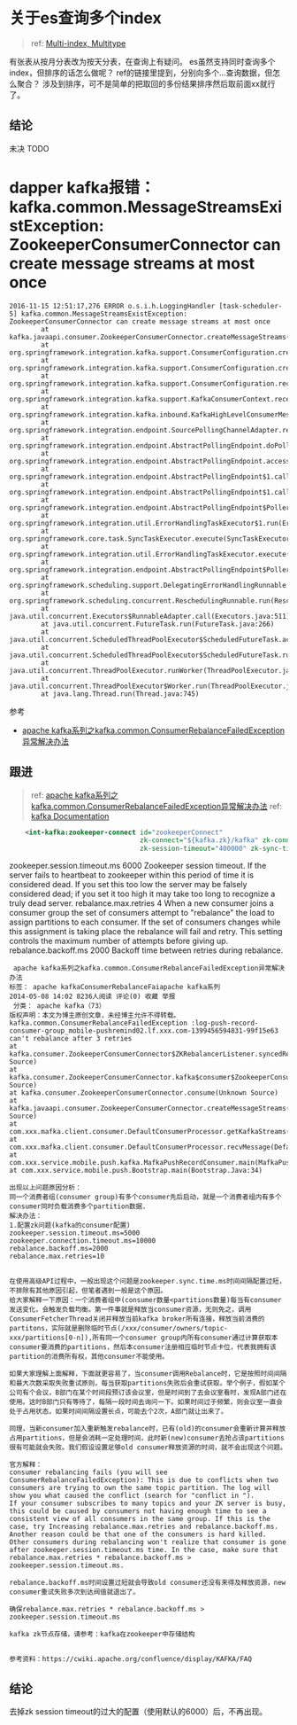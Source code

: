 
# 关于es查询多个index

> ref: [Multi-index, Multitype](https://www.elastic.co/guide/en/elasticsearch/guide/current/multi-index-multi-type.html)


有张表从按月分表改为按天分表，在查询上有疑问。
es虽然支持同时查询多个index，但排序的话怎么做呢？
ref的链接里提到，分别向多个...查询数据，但怎么聚合？ 涉及到排序，可不是简单的把取回的多份结果排序然后取前面xx就行了。

## 结论

未决 TODO


# dapper kafka报错：kafka.common.MessageStreamsExistException: ZookeeperConsumerConnector can create message streams at most once

```
2016-11-15 12:51:17,276 ERROR o.s.i.h.LoggingHandler [task-scheduler-5] kafka.common.MessageStreamsExistException: ZookeeperConsumerConnector can create message streams at most once
        at kafka.javaapi.consumer.ZookeeperConsumerConnector.createMessageStreams(ZookeeperConsumerConnector.scala:79)
        at org.springframework.integration.kafka.support.ConsumerConfiguration.createMessageStreamsForTopic(ConsumerConfiguration.java:238)
        at org.springframework.integration.kafka.support.ConsumerConfiguration.createConsumerMessageStreams(ConsumerConfiguration.java:227)
        at org.springframework.integration.kafka.support.ConsumerConfiguration.receive(ConsumerConfiguration.java:99)
        at org.springframework.integration.kafka.support.KafkaConsumerContext.receive(KafkaConsumerContext.java:76)
        at org.springframework.integration.kafka.inbound.KafkaHighLevelConsumerMessageSource.receive(KafkaHighLevelConsumerMessageSource.java:42)
        at org.springframework.integration.endpoint.SourcePollingChannelAdapter.receiveMessage(SourcePollingChannelAdapter.java:209)
        at org.springframework.integration.endpoint.AbstractPollingEndpoint.doPoll(AbstractPollingEndpoint.java:245)
        at org.springframework.integration.endpoint.AbstractPollingEndpoint.access$000(AbstractPollingEndpoint.java:58)
        at org.springframework.integration.endpoint.AbstractPollingEndpoint$1.call(AbstractPollingEndpoint.java:190)
        at org.springframework.integration.endpoint.AbstractPollingEndpoint$1.call(AbstractPollingEndpoint.java:186)
        at org.springframework.integration.endpoint.AbstractPollingEndpoint$Poller$1.run(AbstractPollingEndpoint.java:353)
        at org.springframework.integration.util.ErrorHandlingTaskExecutor$1.run(ErrorHandlingTaskExecutor.java:55)
        at org.springframework.core.task.SyncTaskExecutor.execute(SyncTaskExecutor.java:50)
        at org.springframework.integration.util.ErrorHandlingTaskExecutor.execute(ErrorHandlingTaskExecutor.java:51)
        at org.springframework.integration.endpoint.AbstractPollingEndpoint$Poller.run(AbstractPollingEndpoint.java:344)
        at org.springframework.scheduling.support.DelegatingErrorHandlingRunnable.run(DelegatingErrorHandlingRunnable.java:54)
        at org.springframework.scheduling.concurrent.ReschedulingRunnable.run(ReschedulingRunnable.java:81)
        at java.util.concurrent.Executors$RunnableAdapter.call(Executors.java:511)
        at java.util.concurrent.FutureTask.run(FutureTask.java:266)
        at java.util.concurrent.ScheduledThreadPoolExecutor$ScheduledFutureTask.access$201(ScheduledThreadPoolExecutor.java:180)
        at java.util.concurrent.ScheduledThreadPoolExecutor$ScheduledFutureTask.run(ScheduledThreadPoolExecutor.java:293)
        at java.util.concurrent.ThreadPoolExecutor.runWorker(ThreadPoolExecutor.java:1142)
        at java.util.concurrent.ThreadPoolExecutor$Worker.run(ThreadPoolExecutor.java:617)
        at java.lang.Thread.run(Thread.java:745)

```

参考

*   [apache kafka系列之kafka.common.ConsumerRebalanceFailedException异常解决办法](http://blog.csdn.net/lizhitao/article/details/25301387)

## 跟进

> ref: [apache kafka系列之kafka.common.ConsumerRebalanceFailedException异常解决办法](http://blog.csdn.net/lizhitao/article/details/25301387)
> ref: [kafka Documentation](https://kafka.apache.org/08/documentation.html)

```xml
    <int-kafka:zookeeper-connect id="zookeeperConnect"
                                 zk-connect="${kafka.zk}/kafka" zk-connection-timeout="6000"
                                 zk-session-timeout="400000" zk-sync-time="200"/>
```

zookeeper.session.timeout.ms    6000    Zookeeper session timeout. If the server fails to heartbeat to zookeeper within this period of time it is considered dead. If you set this too low the server may be falsely considered dead; if you set it too high it may take too long to recognize a truly dead server.
rebalance.max.retries   4   When a new consumer joins a consumer group the set of consumers attempt to "rebalance" the load to assign partitions to each consumer. If the set of consumers changes while this assignment is taking place the rebalance will fail and retry. This setting controls the maximum number of attempts before giving up.
rebalance.backoff.ms    2000    Backoff time between retries during rebalance.

```
 apache kafka系列之kafka.common.ConsumerRebalanceFailedException异常解决办法
标签： apache kafkaConsumerRebalanceFaiapache kafka系列
2014-05-08 14:02 8236人阅读 评论(0) 收藏 举报
 分类： apache kafka（73）  
版权声明：本文为博主原创文章，未经博主允许不得转载。
kafka.common.ConsumerRebalanceFailedException :log-push-record-consumer-group_mobile-pushremind02.lf.xxx.com-1399456594831-99f15e63 can't rebalance after 3 retries
at kafka.consumer.ZookeeperConsumerConnector$ZKRebalancerListener.syncedRebalance(Unknown Source)
at kafka.consumer.ZookeeperConsumerConnector.kafka$consumer$ZookeeperConsumerConnector$$reinitializeConsumer(Unknown Source)
at kafka.consumer.ZookeeperConsumerConnector.consume(Unknown Source)
at kafka.javaapi.consumer.ZookeeperConsumerConnector.createMessageStreams(Unknown Source)
at com.xxx.mafka.client.consumer.DefaultConsumerProcessor.getKafkaStreams(DefaultConsumerProcessor.java:149)
at com.xxx.mafka.client.consumer.DefaultConsumerProcessor.recvMessage(DefaultConsumerProcessor.java:63)
at com.xxx.service.mobile.push.kafka.MafkaPushRecordConsumer.main(MafkaPushRecordConsumer.java:22)
at com.xxx.service.mobile.push.Bootstrap.main(Bootstrap.Java:34)

出现以上问题原因分析：
同一个消费者组(consumer group)有多个consumer先后启动，就是一个消费者组内有多个consumer同时负载消费多个partition数据.
解决办法：
1.配置zk问题(kafka的consumer配置)
zookeeper.session.timeout.ms=5000
zookeeper.connection.timeout.ms=10000
rebalance.backoff.ms=2000
rebalance.max.retries=10


在使用高级API过程中，一般出现这个问题是zookeeper.sync.time.ms时间间隔配置过短，不排除有其他原因引起，但笔者遇到一般是这个原因。
给大家解释一下原因：一个消费者组中(consumer数量<partitions数量)每当有consumer发送变化，会触发负载均衡。第一件事就是释放当consumer资源，无则免之，调用ConsumerFetcherThread关闭并释放当前kafka broker所有连接，释放当前消费的partitons，实际就是删除临时节点(/xxx/consumer/owners/topic-xxx/partitions[0-n]),所有同一个consumer group内所有consumer通过计算获取本consumer要消费的partitions，然后本consumer注册相应临时节点卡位，代表我拥有该partition的消费所有权，其他consumer不能使用。

如果大家理解上面解释，下面就更容易了，当consumer调用Rebalance时，它是按照时间间隔和最大次数采取失败重试原则，每当获取partitions失败后会重试获取。举个例子，假如某个公司有个会议，B部门在某个时间段预订该会议室，但是时间到了去会议室看时，发现A部门还在使用。这时B部门只有等待了，每隔一段时间去询问一下。如果时间过于频繁，则会议室一直会处于占用状态，如果时间间隔设置长点，可能去个2次，A部门就让出来了。

同理，当新consumer加入重新触发rebalance时，已有(old)的consumer会重新计算并释放占用partitions，但是会消耗一定处理时间，此时新(new)consumer去抢占该partitions很有可能就会失败。我们假设设置足够old consumer释放资源的时间，就不会出现这个问题。

官方解释：
consumer rebalancing fails (you will see ConsumerRebalanceFailedException): This is due to conflicts when two consumers are trying to own the same topic partition. The log will show you what caused the conflict (search for "conflict in ").
If your consumer subscribes to many topics and your ZK server is busy, this could be caused by consumers not having enough time to see a consistent view of all consumers in the same group. If this is the case, try Increasing rebalance.max.retries and rebalance.backoff.ms.
Another reason could be that one of the consumers is hard killed. Other consumers during rebalancing won't realize that consumer is gone after zookeeper.session.timeout.ms time. In the case, make sure that rebalance.max.retries * rebalance.backoff.ms > zookeeper.session.timeout.ms.

rebalance.backoff.ms时间设置过短就会导致old consumer还没有来得及释放资源，new consumer重试失败多次到达阀值就退出了。

确保rebalance.max.retries * rebalance.backoff.ms > zookeeper.session.timeout.ms

kafka zk节点存储，请参考：kafka在zookeeper中存储结构


参考资料：https://cwiki.apache.org/confluence/display/KAFKA/FAQ
```


## 结论
去掉zk session timeout的过大的配置（使用默认的6000）后，不再出现。
